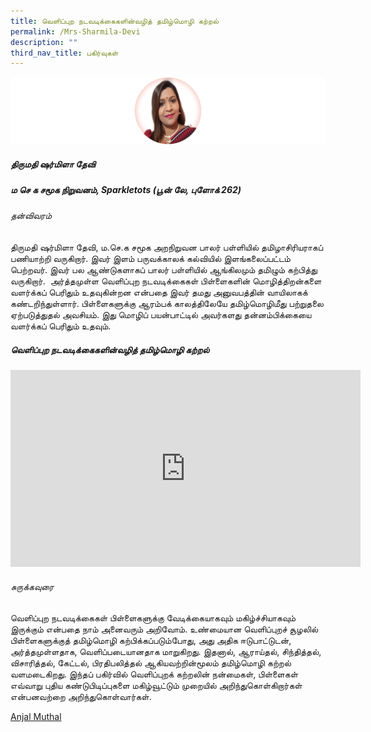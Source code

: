 ```yaml
---
title: வெளிப்புற நடவடிக்கைகளின்வழித் தமிழ்மொழி கற்றல்
permalink: /Mrs-Sharmila-Devi
description: ""
third_nav_title: பகிர்வுகள்
---
```

![](/images/sharmila.png)
##### **திருமதி ஷர்மிளா தேவி**
##### ம செ க சமூக நிறுவனம், Sparkletots (பூன் லே, புளோக் 262)
###### தன்விவரம்
திருமதி ஷர்மிளா தேவி, ம.செ.க சமூக அறநிறுவன பாலர் பள்ளியில் தமிழாசிரியராகப் பணியாற்றி வருகிறார். இவர் இளம் பருவக்காலக் கல்வியில் இளங்கலைப்பட்டம் பெற்றவர். இவர் பல ஆண்டுகளாகப் பாலர் பள்ளியில் ஆங்கிலமும் தமிழும் கற்பித்து வருகிறார்.  அர்த்தமுள்ள வெளிப்புற நடவடிக்கைகள் பிள்ளைகளின் மொழித்திறன்களை வளர்க்கப் பெரிதும் உதவுகின்றன என்பதை இவர் தமது அனுவபத்தின் வாயிலாகக் கண்டறிந்துள்ளார். பிள்ளைகளுக்கு ஆரம்பக் காலத்திலேயே தமிழ்மொழிமீது பற்றுதலை ஏற்படுத்துதல் அவசியம். இது மொழிப் பயன்பாட்டில் அவர்களது தன்னம்பிக்கையை வளர்க்கப் பெரிதும் உதவும். 

##### வெளிப்புற நடவடிக்கைகளின்வழித் தமிழ்மொழி கற்றல் 

<iframe width="560" height="315" src="https://www.youtube.com/embed/nJMAQgBdJtQ?controls=0" title="YouTube video player" frameborder="0" allow="accelerometer; autoplay; clipboard-write; encrypted-media; gyroscope; picture-in-picture" allowfullscreen></iframe>

###### சுருக்கவுரை
வெளிப்புற நடவடிக்கைகள் பிள்ளைகளுக்கு வேடிக்கையாகவும் மகிழ்ச்சியாகவும் இருக்கும் என்பதை நாம் அனைவரும் அறிவோம். உண்மையான வெளிப்புறச் சூழலில் பிள்ளைகளுக்குத் தமிழ்மொழி கற்பிக்கப்படும்போது, அது அதிக ஈடுபாட்டுடன், அர்த்தமுள்ளதாக, வெளிப்படையானதாக மாறுகிறது. இதனால், ஆராய்தல், சிந்தித்தல், விசாரித்தல், கேட்டல், பிரதிபலித்தல் ஆகியவற்றின்மூலம் தமிழ்மொழி கற்றல் வளமடைகிறது. இந்தப் பகிர்வில் வெளிப்புறக் கற்றலின் நன்மைகள், பிள்ளைகள் எவ்வாறு புதிய கண்டுபிடிப்புகளை மகிழ்வூட்டும் முறையில் அறிந்துகொள்கிறார்கள் என்பனவற்றை அறிந்துகொள்வார்கள்.

[Anjal Muthal](https://go.gov.sg/tl-font-ttf)